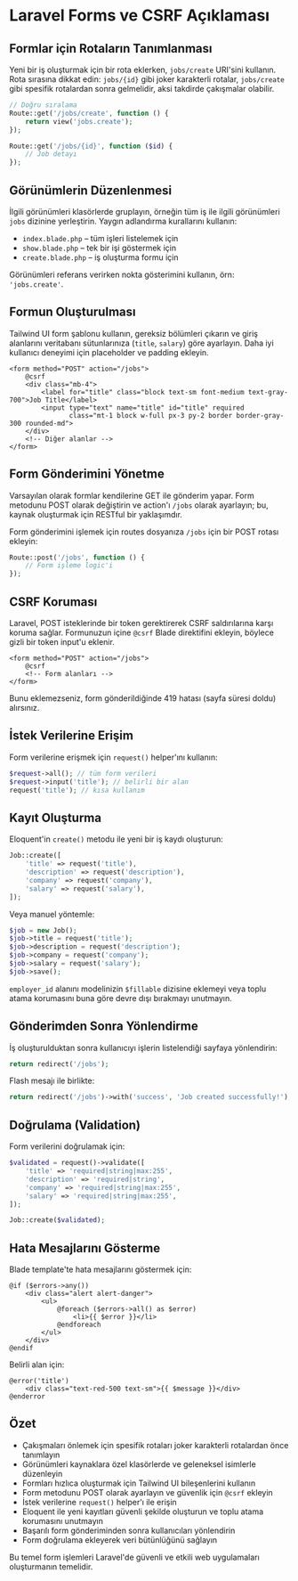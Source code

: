 # Laravel Forms ve CSRF Açıklaması

## Formlar için Rotaların Tanımlanması

Yeni bir iş oluşturmak için bir rota eklerken, `jobs/create` URI'sini kullanın. Rota sırasına dikkat edin: `jobs/{id}` gibi joker karakterli rotalar, `jobs/create` gibi spesifik rotalardan sonra gelmelidir, aksi takdirde çakışmalar olabilir.

```php
// Doğru sıralama
Route::get('/jobs/create', function () {
    return view('jobs.create');
});

Route::get('/jobs/{id}', function ($id) {
    // Job detayı
});
```

## Görünümlerin Düzenlenmesi

İlgili görünümleri klasörlerde gruplayın, örneğin tüm iş ile ilgili görünümleri `jobs` dizinine yerleştirin. Yaygın adlandırma kurallarını kullanın:

-   `index.blade.php` – tüm işleri listelemek için
-   `show.blade.php` – tek bir işi göstermek için
-   `create.blade.php` – iş oluşturma formu için

Görünümleri referans verirken nokta gösterimini kullanın, örn: `'jobs.create'`.

## Formun Oluşturulması

Tailwind UI form şablonu kullanın, gereksiz bölümleri çıkarın ve giriş alanlarını veritabanı sütunlarınıza (`title`, `salary`) göre ayarlayın. Daha iyi kullanıcı deneyimi için placeholder ve padding ekleyin.

```blade
<form method="POST" action="/jobs">
    @csrf
    <div class="mb-4">
        <label for="title" class="block text-sm font-medium text-gray-700">Job Title</label>
        <input type="text" name="title" id="title" required
               class="mt-1 block w-full px-3 py-2 border border-gray-300 rounded-md">
    </div>
    <!-- Diğer alanlar -->
</form>
```

## Form Gönderimini Yönetme

Varsayılan olarak formlar kendilerine GET ile gönderim yapar. Form metodunu POST olarak değiştirin ve action'ı `/jobs` olarak ayarlayın; bu, kaynak oluşturmak için RESTful bir yaklaşımdır.

Form gönderimini işlemek için routes dosyanıza `/jobs` için bir POST rotası ekleyin:

```php
Route::post('/jobs', function () {
    // Form işleme logic'i
});
```

## CSRF Koruması

Laravel, POST isteklerinde bir token gerektirerek CSRF saldırılarına karşı koruma sağlar. Formunuzun içine `@csrf` Blade direktifini ekleyin, böylece gizli bir token input'u eklenir.

```blade
<form method="POST" action="/jobs">
    @csrf
    <!-- Form alanları -->
</form>
```

Bunu eklemezseniz, form gönderildiğinde 419 hatası (sayfa süresi doldu) alırsınız.

## İstek Verilerine Erişim

Form verilerine erişmek için `request()` helper'ını kullanın:

```php
$request->all(); // tüm form verileri
$request->input('title'); // belirli bir alan
request('title'); // kısa kullanım
```

## Kayıt Oluşturma

Eloquent'in `create()` metodu ile yeni bir iş kaydı oluşturun:

```php
Job::create([
    'title' => request('title'),
    'description' => request('description'),
    'company' => request('company'),
    'salary' => request('salary'),
]);
```

Veya manuel yöntemle:

```php
$job = new Job();
$job->title = request('title');
$job->description = request('description');
$job->company = request('company');
$job->salary = request('salary');
$job->save();
```

`employer_id` alanını modelinizin `$fillable` dizisine eklemeyi veya toplu atama korumasını buna göre devre dışı bırakmayı unutmayın.

## Gönderimden Sonra Yönlendirme

İş oluşturulduktan sonra kullanıcıyı işlerin listelendiği sayfaya yönlendirin:

```php
return redirect('/jobs');
```

Flash mesajı ile birlikte:

```php
return redirect('/jobs')->with('success', 'Job created successfully!');
```

## Doğrulama (Validation)

Form verilerini doğrulamak için:

```php
$validated = request()->validate([
    'title' => 'required|string|max:255',
    'description' => 'required|string',
    'company' => 'required|string|max:255',
    'salary' => 'required|string|max:255',
]);

Job::create($validated);
```

## Hata Mesajlarını Gösterme

Blade template'te hata mesajlarını göstermek için:

```blade
@if ($errors->any())
    <div class="alert alert-danger">
        <ul>
            @foreach ($errors->all() as $error)
                <li>{{ $error }}</li>
            @endforeach
        </ul>
    </div>
@endif
```

Belirli alan için:

```blade
@error('title')
    <div class="text-red-500 text-sm">{{ $message }}</div>
@enderror
```

## Özet

-   Çakışmaları önlemek için spesifik rotaları joker karakterli rotalardan önce tanımlayın
-   Görünümleri kaynaklara özel klasörlerde ve geleneksel isimlerle düzenleyin
-   Formları hızlıca oluşturmak için Tailwind UI bileşenlerini kullanın
-   Form metodunu POST olarak ayarlayın ve güvenlik için `@csrf` ekleyin
-   İstek verilerine `request()` helper'ı ile erişin
-   Eloquent ile yeni kayıtları güvenli şekilde oluşturun ve toplu atama korumasını unutmayın
-   Başarılı form gönderiminden sonra kullanıcıları yönlendirin
-   Form doğrulama ekleyerek veri bütünlüğünü sağlayın

Bu temel form işlemleri Laravel'de güvenli ve etkili web uygulamaları oluşturmanın temelidir.
